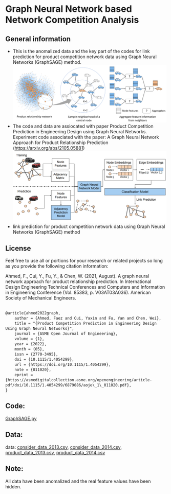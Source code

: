 # Graph Neural Network based Network Competition Analysis

## General information
- This is the anomalized data and the key part of the codes for link prediction for product competition network data using Graph Neural Networks (GraphSAGE) method. ![GraphSAGE](https://github.com/Yaxin-Cui/Graph-Neural-Network/blob/main/GraphSAGE.png)
- The code and data are assiocated with paper Product Competition Prediction in Engineering Design using Graph Neural Networks. Experiment code associated with the paper: A Graph Neural Network Approach for Product Relationship Prediction (https://arxiv.org/abs/2105.05881) ![Framework](https://github.com/Yaxin-Cui/Graph-Neural-Network/blob/main/Framework.png)
- link prediction for product competition network data using Graph Neural Networks (GraphSAGE) method

## License
Feel free to use all or portions for your research or related projects so long as you provide the following citation information:

Ahmed, F., Cui, Y., Fu, Y., & Chen, W. (2021, August). A graph neural network approach for product relationship prediction. In International Design Engineering Technical Conferences and Computers and Information in Engineering Conference (Vol. 85383, p. V03AT03A036). American Society of Mechanical Engineers.

```

@article{ahmed2022graph,
    author = {Ahmed, Faez and Cui, Yaxin and Fu, Yan and Chen, Wei},
    title = "{Product Competition Prediction in Engineering Design Using Graph Neural Networks}",
    journal = {ASME Open Journal of Engineering},
    volume = {1},
    year = {2022},
    month = {05},
    issn = {2770-3495},
    doi = {10.1115/1.4054299},
    url = {https://doi.org/10.1115/1.4054299},
    note = {011020},
    eprint = {https://asmedigitalcollection.asme.org/openengineering/article-pdf/doi/10.1115/1.4054299/6879086/aoje\_1\_011020.pdf},
}

```

## Code: 
[GraphSAGE.py](https://github.com/Yaxin-Cui/Graph-Neural-Network/blob/main/code/graphstellar_updated.py)

## Data:
data: [consider_data_2013.csv](https://github.com/Yaxin-Cui/Graph-Neural-Network/blob/main/data/consider_net_2013_anom.csv), 
[consider_data_2014.csv](https://github.com/Yaxin-Cui/Graph-Neural-Network/blob/main/data/consider_net_2014_anom.csv), 
[product_data_2013.csv](https://github.com/Yaxin-Cui/Graph-Neural-Network/blob/main/data/node_attr_2013_anom.csv), 
[product_data_2014.csv](https://github.com/Yaxin-Cui/Graph-Neural-Network/blob/main/data/node_attr_2014_anom.csv)


## Note:
All data have been anomalized and the real feature values have been hidden. 

